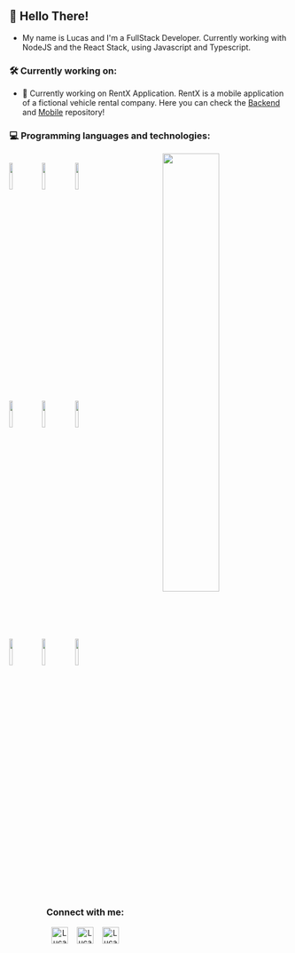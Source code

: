 <h2>
  👋 Hello There!
</h2

<p>

  * My name is Lucas and I'm a FullStack Developer. Currently working with NodeJS and the React Stack, using Javascript and Typescript.
</p>

<h3>
  🛠 Currently working on:
</h3>

<p>

  * 🚗 Currently working on RentX Application. RentX is a mobile application of a fictional vehicle rental company. Here you can check the 
  <a href="https://github.com/Lucasc-Dev/RentX-server">Backend</a> 
  and 
  <a href="https://github.com/Lucasc-Dev/RentX-mobile">Mobile</a> 
  repository!
</p>

<h3>
  💻 Programming languages and technologies:
</h3>

<p>

  <img width="45%" align="right" src="https://github-readme-stats.vercel.app/api/top-langs/?username=Lucasc-dev&hide=jupyter%20notebook&show_icons=true&layout=compact&hide_border=true" />
  
  <br />
  <code><img width="11%" src="https://www.vectorlogo.zone/logos/java/java-ar21.svg"></code>
  <code><img width="11%" src="https://www.vectorlogo.zone/logos/javascript/javascript-ar21.svg"></code>
  <code><img width="11%" src="https://www.vectorlogo.zone/logos/typescriptlang/typescriptlang-ar21.svg"></code>
  <br />
  <code><img width="11%" src="https://www.vectorlogo.zone/logos/nodejs/nodejs-ar21.svg"></code>
  <code><img width="11%" src="https://www.vectorlogo.zone/logos/reactjs/reactjs-ar21.svg"></code>
  <code><img width="11%" src="https://www.vectorlogo.zone/logos/git-scm/git-scm-ar21.svg"></code>
  <br />
  <code><img width="11%" src="https://www.vectorlogo.zone/logos/mysql/mysql-ar21.svg"></code>
  <code><img width="11%" src="https://www.vectorlogo.zone/logos/postgresql/postgresql-ar21.svg"></code>
  <code><img width="11%" src="https://www.vectorlogo.zone/logos/mongodb/mongodb-ar21.svg"></code>

</p>

<br />

<h3 align="center">
  Connect with me:
</h3>

<p align="center">
  <a href="https://discord.com/users/313151537298014209" target="blank"><img align="center" src="https://cdn.jsdelivr.net/npm/simple-icons@3.0.1/icons/discord.svg"  alt="Lucas Discord" height="30" width="30" /></a> &nbsp;&nbsp;
  <a href="https://www.linkedin.com/in/lucas-c-888b7a1b0/" target="blank"><img align="center" src="https://cdn.jsdelivr.net/npm/simple-icons@3.0.1/icons/linkedin.svg"  alt="Lucas Linkedin" height="30" width="30" /></a> &nbsp;&nbsp;
  <a href="https://github.com/Lucasc-Dev" target="blank"><img align="center" src="https://cdn.jsdelivr.net/npm/simple-icons@3.0.1/icons/github.svg" alt="Lucasc-Dev"      height="30" width="30" /></a>
</p>
